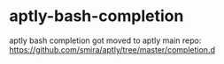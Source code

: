 aptly-bash-completion
=====================

aptly bash completion got moved to aptly main repo: https://github.com/smira/aptly/tree/master/completion.d
